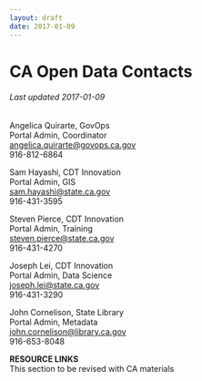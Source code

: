 ```yaml
---
layout: draft
date: 2017-01-09
---
```


# CA Open Data Contacts

###### Last updated 2017-01-09

Angelica Quirarte, GovOps  
Portal Admin, Coordinator  
angelica.quirarte@govops.ca.gov  
916-812-6864  

Sam Hayashi, CDT Innovation  
Portal Admin, GIS  
sam.hayashi@state.ca.gov  
916-431-3595  

Steven Pierce, CDT Innovation  
Portal Admin, Training  
steven.pierce@state.ca.gov  
916-431-4270  

Joseph Lei, CDT Innovation  
Portal Admin, Data Science  
joseph.lei@state.ca.gov  
916-431-3290  

John Cornelison, State Library  
Portal Admin, Metadata  
john.cornelison@library.ca.gov  
916-653-8048  

__RESOURCE LINKS__  
This section to be revised with CA materials